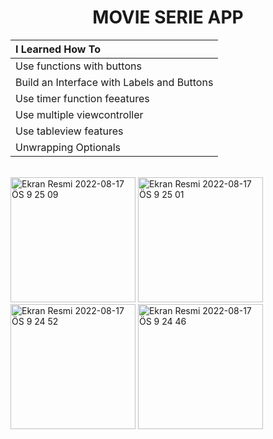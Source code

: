 <h1 align="center">
     MOVIE SERIE APP
</h1>


| I Learned How To |
| :--- |
| Use functions with buttons |
| Build an Interface with Labels and Buttons |
| Use timer function feeatures |
| Use multiple viewcontroller |
| Use tableview features |
| Unwrapping Optionals |

<br>

<img width="200px" alt="Ekran Resmi 2022-08-17 ÖS 9 25 09" src="https://user-images.githubusercontent.com/73075252/185214972-f3faa3f1-4998-4be6-b0ce-595be766f786.png">
<img width="200px" alt="Ekran Resmi 2022-08-17 ÖS 9 25 01" src="https://user-images.githubusercontent.com/73075252/185214998-7217cdc3-2682-40df-9e13-35f599636fce.png">
<img width="200px" alt="Ekran Resmi 2022-08-17 ÖS 9 24 52" src="https://user-images.githubusercontent.com/73075252/185215006-e71755c3-190f-4577-9f3e-49d0d3149c9c.png">
<img width="200px" alt="Ekran Resmi 2022-08-17 ÖS 9 24 46" src="https://user-images.githubusercontent.com/73075252/185215012-7f7f2905-fd17-42b8-9647-6d8c697b28bc.png">
